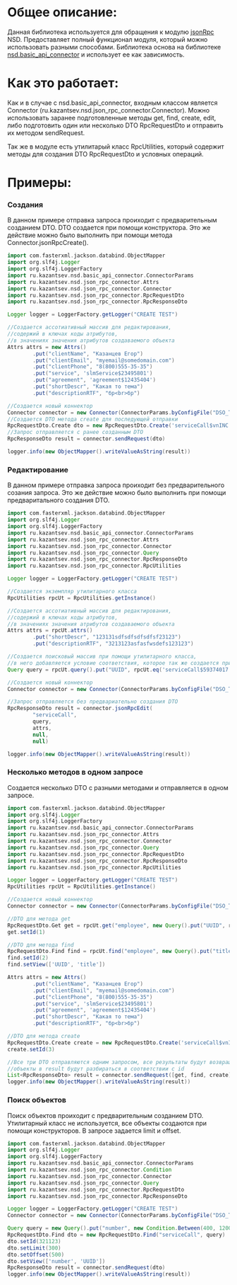 # Общее описание:

Данная библиотека используется для обращения к модулю [jsonRpc](https://github.com/exeki/ru.itsm365.jsonRpc) NSD.
Предоставляет полный функционал модуля, который можно использовать разными способами. 
Библиотека основа на библиотеке [nsd.basic_api_connector](https://github.com/exeki/nsd.basic_api_connector) и использует ее как зависимость.

# Как это работает:

Как и в случае с nsd.basic_api_connector, входным классом является Connector (ru.kazantsev.nsd.json_rpc_connector.Connector).
Можно использовать заранее подготовленные методы get, find, create, edit, либо подготовить один или несколько DTO RpcRequestDto и отправить
их методом sendRequest.

Так же в модуле есть утилитарый класс RpcUtilities, который содержит методы для создания DTO RpcRequestDto и условных операций.

# Примеры:

### Создания

В данном примере отправка запроса проиходит с предварительным созданием DTO. DTO создается при помощи конструктора. 
Это же действие можно было выполнить при помощи метода Connector.jsonRpcCreate().

```groovy
import com.fasterxml.jackson.databind.ObjectMapper
import org.slf4j.Logger
import org.slf4j.LoggerFactory
import ru.kazantsev.nsd.basic_api_connector.ConnectorParams
import ru.kazantsev.nsd.json_rpc_connector.Attrs
import ru.kazantsev.nsd.json_rpc_connector.Connector
import ru.kazantsev.nsd.json_rpc_connector.RpcRequestDto
import ru.kazantsev.nsd.json_rpc_connector.RpcResponseDto

Logger logger = LoggerFactory.getLogger("CREATE TEST")

//Создается ассотиативный массив для редактирования,
//содержий в ключах коды атрибутов,
//в значениях значения атрибутов создаваемого объекта
Attrs attrs = new Attrs()
        .put("clientName", "Казанцев Егор")
        .put("clientEmail", "myemail@somedomain.com")
        .put("clientPhone", "8(800)555-35-35")
        .put("service", 'slmService$23495801')
        .put("agreement", 'agreement$12435404')
        .put("shortDescr", "Какая то тема")
        .put("descriptionRTF", "бр<br>бр")

//Создается новый коннектор
Connector connector = new Connector(ConnectorParams.byConfigFile("DSO_TEST"))
//Создается DTO метода create для последующей отправки 
RpcRequestDto.Create dto = new RpcRequestDto.Create('serviceCall$vnINC', attrs)
//Запрос отправляется с ранее созданным DTO
RpcResponseDto result = connector.sendRequest(dto)

logger.info(new ObjectMapper().writeValueAsString(result))
```

### Редактирование

В данном примере отправка запроса проиходит без предварительного созания запроса.
Это же действие можно было выполнить при помощи предваритального создания DTO.

```groovy
import com.fasterxml.jackson.databind.ObjectMapper
import org.slf4j.Logger
import org.slf4j.LoggerFactory
import ru.kazantsev.nsd.basic_api_connector.ConnectorParams
import ru.kazantsev.nsd.json_rpc_connector.Attrs
import ru.kazantsev.nsd.json_rpc_connector.Connector
import ru.kazantsev.nsd.json_rpc_connector.Query
import ru.kazantsev.nsd.json_rpc_connector.RpcResponseDto
import ru.kazantsev.nsd.json_rpc_connector.RpcUtilities

Logger logger = LoggerFactory.getLogger("CREATE TEST")

//Создается экземпляр утилитарного класса
RpcUtilities rpcUt = RpcUtilities.getInstance()

//Создается ассотиативный массив для редактирования,
//содержий в ключах коды атрибутов,
//в значениях значения атрибутов создаваемого объекта
Attrs attrs = rpcUt.attrs()
        .put("shortDescr", "123131sdfsdfsdfsdfsf23123")
        .put("descriptionRTF", "3213123asfasfwsdefs123123")

//Создается поисковый массив при помощи утилитарного класса,
//в него добавляется условие соответствия, которое так же создается при помощи утилитарного класса
Query query = rpcUt.query().put("UUID", rpcUt.eq('serviceCall$59374017'))

//Создается новый коннектор
Connector connector = new Connector(ConnectorParams.byConfigFile("DSO_TEST"))

//Запрос отправляется без предвариательно создания DTO
RpcResponseDto result = connector.jsonRpcEdit(
        "serviceCall",
        query,
        attrs,
        null,
        null)

logger.info(new ObjectMapper().writeValueAsString(result))
```

### Несколько методов в одном запросе

Создается несколько DTO с разными методами и отправляется в одном запросе.

```groovy
import com.fasterxml.jackson.databind.ObjectMapper
import org.slf4j.Logger
import org.slf4j.LoggerFactory
import ru.kazantsev.nsd.basic_api_connector.ConnectorParams
import ru.kazantsev.nsd.json_rpc_connector.Attrs
import ru.kazantsev.nsd.json_rpc_connector.Connector
import ru.kazantsev.nsd.json_rpc_connector.Query
import ru.kazantsev.nsd.json_rpc_connector.RpcRequestDto
import ru.kazantsev.nsd.json_rpc_connector.RpcResponseDto
import ru.kazantsev.nsd.json_rpc_connector.RpcUtilities

Logger logger = LoggerFactory.getLogger("CREATE TEST")
RpcUtilities rpcUt = RpcUtilities.getInstance()

//Создается новый коннектор
Connector connector = new Connector(ConnectorParams.byConfigFile("DSO_TEST"))

//DTO для метода get
RpcRequestDto.Get get = rpcUt.get("employee", new Query().put("UUID", rpcUt.eq('employee$12192601')))
get.setId(1)

//DTO для метода find
RpcRequestDto.Find find = rpcUt.find("employee", new Query().put("title", rpcUt.like("%Буров%")))
find.setId(2)
find.setView(['UUID', 'title'])

Attrs attrs = new Attrs()
        .put("clientName", "Казанцев Егор")
        .put("clientEmail", "myemail@somedomain.com")
        .put("clientPhone", "8(800)555-35-35")
        .put("service", 'slmService$23495801')
        .put("agreement", 'agreement$12435404')
        .put("shortDescr", "Какая то тема")
        .put("descriptionRTF", "бр<br>бр")

//DTO для метода create
RpcRequestDto.Create create = new RpcRequestDto.Create('serviceCall$vnINC', attrs)
create.setId(3)

//Все три DTO отправляются одним запросом, все результаты будут возвращены в массив result
//объекты в result будут разбираться в соответствии с id
List<RpcResponseDto> result = connector.sendRequest([get, find, create])
logger.info(new ObjectMapper().writeValueAsString(result))
```

### Поиск объектов

Поиск объектов проиходит с предварительным созданием DTO.
Утилитарный класс не используется, все объекты создаются при помощи конструкторов. 
В запросе задается limit и offset.

```groovy
import com.fasterxml.jackson.databind.ObjectMapper
import org.slf4j.Logger
import org.slf4j.LoggerFactory
import ru.kazantsev.nsd.basic_api_connector.ConnectorParams
import ru.kazantsev.nsd.json_rpc_connector.Condition
import ru.kazantsev.nsd.json_rpc_connector.Connector
import ru.kazantsev.nsd.json_rpc_connector.Query
import ru.kazantsev.nsd.json_rpc_connector.RpcRequestDto
import ru.kazantsev.nsd.json_rpc_connector.RpcResponseDto

Logger logger = LoggerFactory.getLogger("CREATE TEST")
Connector connector = new Connector(ConnectorParams.byConfigFile("DSO_TEST"))

Query query = new Query().put("number", new Condition.Between(400, 1200))
RpcRequestDto.Find dto = new RpcRequestDto.Find("serviceCall", query)
dto.setId(321123)
dto.setLimit(300)
dto.setOffset(500)
dto.setView(['number', 'UUID'])
RpcResponseDto result = connector.sendRequest(dto)
logger.info(new ObjectMapper().writeValueAsString(result))
```
